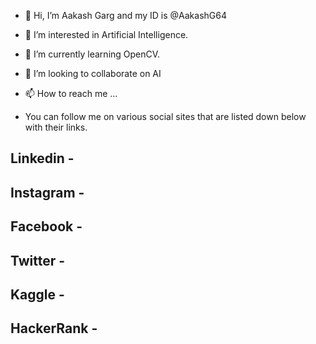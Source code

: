 - 👋 Hi, I’m Aakash Garg and my ID is @AakashG64
- 👀 I’m interested in Artificial Intelligence.
- 🌱 I’m currently learning OpenCV.
- 💞️ I’m looking to collaborate on AI
- 📫 How to reach me ...

- You can follow me on various social sites that are listed down below with their links.

## Linkedin - 
## Instagram - 
## Facebook - 
## Twitter - 
## Kaggle -
## HackerRank - 

<!---
AakashG64/AakashG64 is a ✨ special ✨ repository because its `README.md` (this file) appears on your GitHub profile.
You can click the Preview link to take a look at your changes.
--->
